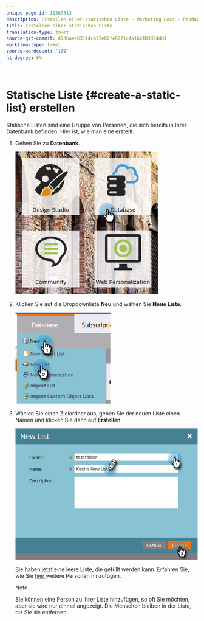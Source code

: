 ```yaml
---
unique-page-id: 11387513
description: Erstellen einer statischen Liste - Marketing Docs - Produktdokumentation
title: Erstellen einer statischen Liste
translation-type: tm+mt
source-git-commit: d7d6aee63144c472e02fe0221c4a164183d04dd4
workflow-type: tm+mt
source-wordcount: '109'
ht-degree: 0%

---
```



# Statische Liste {#create-a-static-list} erstellen

Statische Listen sind eine Gruppe von Personen, die sich bereits in Ihrer Datenbank befinden. Hier ist, wie man eine erstellt.

1. Gehen Sie zu **Datenbank**.

   ![](assets/db.png)

1. Klicken Sie auf die Dropdownliste **Neu** und wählen Sie **Neue Liste**.

   ![](assets/two.png)

1. Wählen Sie einen Zielordner aus, geben Sie der neuen Liste einen Namen und klicken Sie dann auf **Erstellen**.

   ![](assets/three.png)

   Sie haben jetzt eine leere Liste, die gefüllt werden kann. Erfahren Sie, wie Sie [hier ](http://docs.marketo.com/display/DOCS/Understanding+Static+Lists#UnderstandingStaticLists-WaystoAdd/RemoveLeadsfromaList) weitere Personen hinzufügen.

   >[!NOTE]
   >
   >Sie können eine Person zu Ihrer Liste hinzufügen, so oft Sie möchten, aber sie wird nur einmal angezeigt. Die Menschen bleiben in der Liste, bis Sie sie entfernen.

